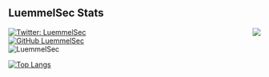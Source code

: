 <h2>LuemmelSec Stats</h2>
<img align='right' src="https://github-readme-stats.vercel.app/api?username=LuemmelSec">
  
  
  
[![Twitter: LuemmelSec](https://img.shields.io/twitter/follow/TheLuemmel?style=flat-square)](https://twitter.com/theluemmel)  
[![GitHub LuemmelSec](https://img.shields.io/github/followers/LuemmelSec?label=follow%20github&style=flat-square)](https://github.com/LuemmelSec)  
<img src="https://komarev.com/ghpvc/?username=LuemmelSec&label=Profile%20views&color=0e75b6&style=flat" alt="LuemmelSec"> 

[![Top Langs](https://github-readme-stats.vercel.app/api/top-langs/?username=luemmelsec)](https://github.com/luemmelsec/github-readme-stats)
